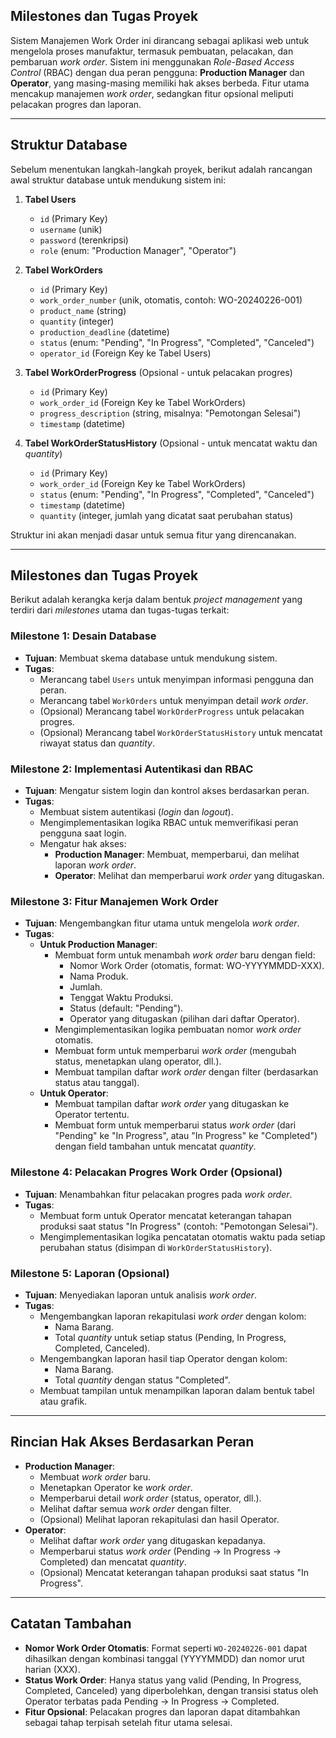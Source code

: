 ## **Milestones dan Tugas Proyek**

Sistem Manajemen Work Order ini dirancang sebagai aplikasi web untuk mengelola proses manufaktur, termasuk pembuatan, pelacakan, dan pembaruan _work order_. Sistem ini menggunakan _Role-Based Access Control_ (RBAC) dengan dua peran pengguna: **Production Manager** dan **Operator**, yang masing-masing memiliki hak akses berbeda. Fitur utama mencakup manajemen _work order_, sedangkan fitur opsional meliputi pelacakan progres dan laporan.

---

## **Struktur Database**

Sebelum menentukan langkah-langkah proyek, berikut adalah rancangan awal struktur database untuk mendukung sistem ini:

1. **Tabel Users**

   - `id` (Primary Key)
   - `username` (unik)
   - `password` (terenkripsi)
   - `role` (enum: "Production Manager", "Operator")

2. **Tabel WorkOrders**

   - `id` (Primary Key)
   - `work_order_number` (unik, otomatis, contoh: WO-20240226-001)
   - `product_name` (string)
   - `quantity` (integer)
   - `production_deadline` (datetime)
   - `status` (enum: "Pending", "In Progress", "Completed", "Canceled")
   - `operator_id` (Foreign Key ke Tabel Users)

3. **Tabel WorkOrderProgress** (Opsional - untuk pelacakan progres)

   - `id` (Primary Key)
   - `work_order_id` (Foreign Key ke Tabel WorkOrders)
   - `progress_description` (string, misalnya: "Pemotongan Selesai")
   - `timestamp` (datetime)

4. **Tabel WorkOrderStatusHistory** (Opsional - untuk mencatat waktu dan _quantity_)
   - `id` (Primary Key)
   - `work_order_id` (Foreign Key ke Tabel WorkOrders)
   - `status` (enum: "Pending", "In Progress", "Completed", "Canceled")
   - `timestamp` (datetime)
   - `quantity` (integer, jumlah yang dicatat saat perubahan status)

Struktur ini akan menjadi dasar untuk semua fitur yang direncanakan.

---

## **Milestones dan Tugas Proyek**

Berikut adalah kerangka kerja dalam bentuk _project management_ yang terdiri dari _milestones_ utama dan tugas-tugas terkait:

### **Milestone 1: Desain Database**

- **Tujuan**: Membuat skema database untuk mendukung sistem.
- **Tugas**:
  - Merancang tabel `Users` untuk menyimpan informasi pengguna dan peran.
  - Merancang tabel `WorkOrders` untuk menyimpan detail _work order_.
  - (Opsional) Merancang tabel `WorkOrderProgress` untuk pelacakan progres.
  - (Opsional) Merancang tabel `WorkOrderStatusHistory` untuk mencatat riwayat status dan _quantity_.

### **Milestone 2: Implementasi Autentikasi dan RBAC**

- **Tujuan**: Mengatur sistem login dan kontrol akses berdasarkan peran.
- **Tugas**:
  - Membuat sistem autentikasi (_login_ dan _logout_).
  - Mengimplementasikan logika RBAC untuk memverifikasi peran pengguna saat login.
  - Mengatur hak akses:
    - **Production Manager**: Membuat, memperbarui, dan melihat laporan _work order_.
    - **Operator**: Melihat dan memperbarui _work order_ yang ditugaskan.

### **Milestone 3: Fitur Manajemen Work Order**

- **Tujuan**: Mengembangkan fitur utama untuk mengelola _work order_.
- **Tugas**:
  - **Untuk Production Manager**:
    - Membuat form untuk menambah _work order_ baru dengan field:
      - Nomor Work Order (otomatis, format: WO-YYYYMMDD-XXX).
      - Nama Produk.
      - Jumlah.
      - Tenggat Waktu Produksi.
      - Status (default: "Pending").
      - Operator yang ditugaskan (pilihan dari daftar Operator).
    - Mengimplementasikan logika pembuatan nomor _work order_ otomatis.
    - Membuat form untuk memperbarui _work order_ (mengubah status, menetapkan ulang operator, dll.).
    - Membuat tampilan daftar _work order_ dengan filter (berdasarkan status atau tanggal).
  - **Untuk Operator**:
    - Membuat tampilan daftar _work order_ yang ditugaskan ke Operator tertentu.
    - Membuat form untuk memperbarui status _work order_ (dari "Pending" ke "In Progress", atau "In Progress" ke "Completed") dengan field tambahan untuk mencatat _quantity_.

### **Milestone 4: Pelacakan Progres Work Order (Opsional)**

- **Tujuan**: Menambahkan fitur pelacakan progres pada _work order_.
- **Tugas**:
  - Membuat form untuk Operator mencatat keterangan tahapan produksi saat status "In Progress" (contoh: "Pemotongan Selesai").
  - Mengimplementasikan logika pencatatan otomatis waktu pada setiap perubahan status (disimpan di `WorkOrderStatusHistory`).

### **Milestone 5: Laporan (Opsional)**

- **Tujuan**: Menyediakan laporan untuk analisis _work order_.
- **Tugas**:
  - Mengembangkan laporan rekapitulasi _work order_ dengan kolom:
    - Nama Barang.
    - Total _quantity_ untuk setiap status (Pending, In Progress, Completed, Canceled).
  - Mengembangkan laporan hasil tiap Operator dengan kolom:
    - Nama Barang.
    - Total _quantity_ dengan status "Completed".
  - Membuat tampilan untuk menampilkan laporan dalam bentuk tabel atau grafik.

---

## **Rincian Hak Akses Berdasarkan Peran**

- **Production Manager**:
  - Membuat _work order_ baru.
  - Menetapkan Operator ke _work order_.
  - Memperbarui detail _work order_ (status, operator, dll.).
  - Melihat daftar semua _work order_ dengan filter.
  - (Opsional) Melihat laporan rekapitulasi dan hasil Operator.
- **Operator**:
  - Melihat daftar _work order_ yang ditugaskan kepadanya.
  - Memperbarui status _work order_ (Pending → In Progress → Completed) dan mencatat _quantity_.
  - (Opsional) Mencatat keterangan tahapan produksi saat status "In Progress".

---

## **Catatan Tambahan**

- **Nomor Work Order Otomatis**: Format seperti `WO-20240226-001` dapat dihasilkan dengan kombinasi tanggal (YYYYMMDD) dan nomor urut harian (XXX).
- **Status Work Order**: Hanya status yang valid (Pending, In Progress, Completed, Canceled) yang diperbolehkan, dengan transisi status oleh Operator terbatas pada Pending → In Progress → Completed.
- **Fitur Opsional**: Pelacakan progres dan laporan dapat ditambahkan sebagai tahap terpisah setelah fitur utama selesai.
